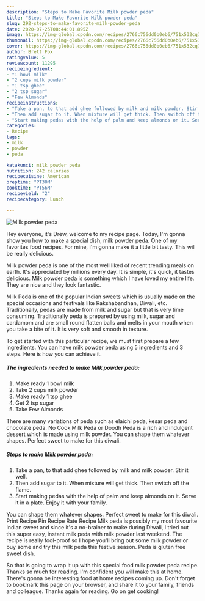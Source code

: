 ```yaml
---
description: "Steps to Make Favorite Milk powder peda"
title: "Steps to Make Favorite Milk powder peda"
slug: 292-steps-to-make-favorite-milk-powder-peda
date: 2020-07-25T08:44:01.895Z
image: https://img-global.cpcdn.com/recipes/2766c756dd0b0eb6/751x532cq70/milk-powder-peda-recipe-main-photo.jpg
thumbnail: https://img-global.cpcdn.com/recipes/2766c756dd0b0eb6/751x532cq70/milk-powder-peda-recipe-main-photo.jpg
cover: https://img-global.cpcdn.com/recipes/2766c756dd0b0eb6/751x532cq70/milk-powder-peda-recipe-main-photo.jpg
author: Brett Fox
ratingvalue: 5
reviewcount: 11295
recipeingredient:
- "1 bowl milk"
- "2 cups milk powder"
- "1 tsp ghee"
- "2 tsp sugar"
- "Few Almonds"
recipeinstructions:
- "Take a pan, to that add ghee followed by milk and milk powder. Stir it well."
- "Then add sugar to it. When mixture will get thick. Then switch off the flame."
- "Start making pedas with the help of palm and keep almonds on it. Serve it in a plate. Enjoy it with your family."
categories:
- Recipe
tags:
- milk
- powder
- peda

katakunci: milk powder peda 
nutrition: 242 calories
recipecuisine: American
preptime: "PT30M"
cooktime: "PT56M"
recipeyield: "2"
recipecategory: Lunch

---
```



![Milk powder peda](https://img-global.cpcdn.com/recipes/2766c756dd0b0eb6/751x532cq70/milk-powder-peda-recipe-main-photo.jpg)

Hey everyone, it's Drew, welcome to my recipe page. Today, I'm gonna show you how to make a special dish, milk powder peda. One of my favorites food recipes. For mine, I'm gonna make it a little bit tasty. This will be really delicious.

Milk powder peda is one of the most well liked of recent trending meals on earth. It's appreciated by millions every day. It is simple, it's quick, it tastes delicious. Milk powder peda is something which I have loved my entire life. They are nice and they look fantastic.

Milk Peda is one of the popular Indian sweets which is usually made on the special occasions and festivals like Rakshabandhan, Diwali, etc. Traditionally, pedas are made from milk and sugar but that is very time consuming. Traditionally peda is prepared by using milk, sugar and cardamom and are small round flatten balls and melts in your mouth when you take a bite of it. It is very soft and smooth in texture.


To get started with this particular recipe, we must first prepare a few ingredients. You can have milk powder peda using 5 ingredients and 3 steps. Here is how you can achieve it.

<!--inarticleads1-->

##### The ingredients needed to make Milk powder peda:

1. Make ready 1 bowl milk
1. Take 2 cups milk powder
1. Make ready 1 tsp ghee
1. Get 2 tsp sugar
1. Take Few Almonds


There are many variations of peda such as elaichi peda, kesar peda and chocolate peda. No Cook Milk Peda or Doodh Peda is a rich and indulgent dessert which is made using milk powder. You can shape them whatever shapes. Perfect sweet to make for this diwali. 

<!--inarticleads2-->

##### Steps to make Milk powder peda:

1. Take a pan, to that add ghee followed by milk and milk powder. Stir it well.
1. Then add sugar to it. When mixture will get thick. Then switch off the flame.
1. Start making pedas with the help of palm and keep almonds on it. Serve it in a plate. Enjoy it with your family.


You can shape them whatever shapes. Perfect sweet to make for this diwali. Print Recipe Pin Recipe Rate Recipe Milk peda is possibly my most favourite Indian sweet and since it&#39;s a no-brainer to make during Diwali, I tried out this super easy, instant milk peda with milk powder last weekend. The recipe is really fool-proof so I hope you&#39;ll bring out some milk powder or buy some and try this milk peda this festive season. Peda is gluten free sweet dish. 

So that is going to wrap it up with this special food milk powder peda recipe. Thanks so much for reading. I'm confident you will make this at home. There's gonna be interesting food at home recipes coming up. Don't forget to bookmark this page on your browser, and share it to your family, friends and colleague. Thanks again for reading. Go on get cooking!
